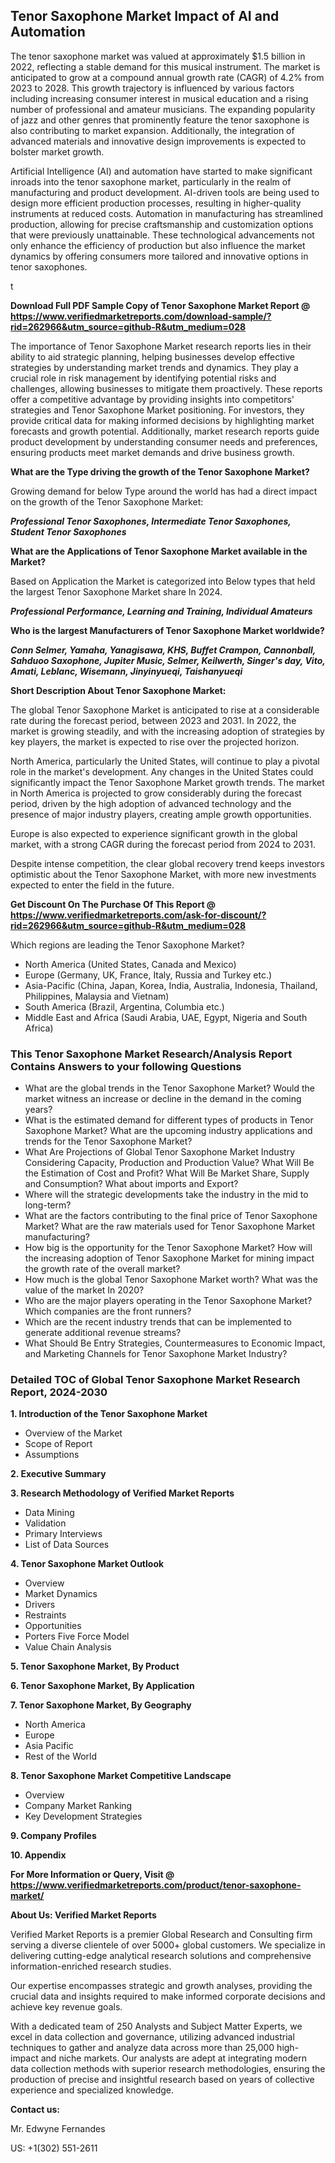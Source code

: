 <h2>Tenor Saxophone Market Impact of AI and Automation</h2><p>The tenor saxophone market was valued at approximately $1.5 billion in 2022, reflecting a stable demand for this musical instrument. The market is anticipated to grow at a compound annual growth rate (CAGR) of 4.2% from 2023 to 2028. This growth trajectory is influenced by various factors including increasing consumer interest in musical education and a rising number of professional and amateur musicians. The expanding popularity of jazz and other genres that prominently feature the tenor saxophone is also contributing to market expansion. Additionally, the integration of advanced materials and innovative design improvements is expected to bolster market growth.</p><p>Artificial Intelligence (AI) and automation have started to make significant inroads into the tenor saxophone market, particularly in the realm of manufacturing and product development. AI-driven tools are being used to design more efficient production processes, resulting in higher-quality instruments at reduced costs. Automation in manufacturing has streamlined production, allowing for precise craftsmanship and customization options that were previously unattainable. These technological advancements not only enhance the efficiency of production but also influence the market dynamics by offering consumers more tailored and innovative options in tenor saxophones.</p>t</p><p id="" class=""><strong>Download Full PDF Sample Copy of Tenor Saxophone Market Report @ <a href="https://www.verifiedmarketreports.com/download-sample/?rid=262966&utm_source=github-R&utm_medium=028" target="_blank">https://www.verifiedmarketreports.com/download-sample/?rid=262966&utm_source=github-R&utm_medium=028</a></strong></p><p>The importance of&nbsp;Tenor Saxophone Market research reports lies in their ability to aid strategic planning, helping businesses develop effective strategies by understanding market trends and dynamics. They play a crucial role in risk management by identifying potential risks and challenges, allowing businesses to mitigate them proactively. These reports offer a competitive advantage by providing insights into competitors' strategies and Tenor Saxophone Market positioning. For investors, they provide critical data for making informed decisions by highlighting market forecasts and growth potential. Additionally, market research reports guide product development by understanding consumer needs and preferences, ensuring products meet market demands and drive business growth.</p><p><strong>What are the&nbsp;Type driving the growth of the Tenor Saxophone Market?</strong></p><p id="" class="">Growing demand for below Type around the world has had a direct impact on the growth of the Tenor Saxophone Market:</p><em><strong>Professional Tenor Saxophones, Intermediate Tenor Saxophones, Student Tenor Saxophones</strong></em></p><strong>What are the&nbsp;Applications&nbsp;of Tenor Saxophone Market available in the Market?</strong></p><p id="" class="">Based on Application the Market is categorized into Below types that held the largest Tenor Saxophone Market share In 2024.</p><em><strong>Professional Performance, Learning and Training, Individual Amateurs</strong></em></p><strong>Who is the largest Manufacturers of Tenor Saxophone Market worldwide?</strong></p><p><em><strong>Conn Selmer, Yamaha, Yanagisawa, KHS, Buffet Crampon, Cannonball, Sahduoo Saxophone, Jupiter Music, Selmer, Keilwerth, Singer's day, Vito, Amati, Leblanc, Wisemann, Jinyinyueqi, Taishanyueqi</strong></em></p><p id="" class=""><strong>Short Description About Tenor Saxophone Market:</strong></p><p>The global Tenor Saxophone Market is anticipated to rise at a considerable rate during the forecast period, between 2023 and 2031. In 2022, the market is growing steadily, and with the increasing adoption of strategies by key players, the market is expected to rise over the projected horizon.</p><p>North America, particularly the United States, will continue to play a pivotal role in the market's development. Any changes in the United States could significantly impact the Tenor Saxophone Market growth trends. The market in North America is projected to grow considerably during the forecast period, driven by the high adoption of advanced technology and the presence of major industry players, creating ample growth opportunities.</p><p>Europe is also expected to experience significant growth in the global market, with a strong CAGR during the forecast period from 2024 to 2031.</p><p>Despite intense competition, the clear global recovery trend keeps investors optimistic about the Tenor Saxophone Market, with more new investments expected to enter the field in the future.</p><p id="" class=""><strong>Get Discount On The Purchase Of This Report @ <a href="https://www.verifiedmarketreports.com/ask-for-discount/?rid=262966&utm_source=github-R&utm_medium=028" target="_blank">https://www.verifiedmarketreports.com/ask-for-discount/?rid=262966&utm_source=github-R&utm_medium=028</a></strong></p>Which regions are leading the Tenor Saxophone Market?</p><ul><li>North America (United States, Canada and Mexico)</li><li>Europe (Germany, UK, France, Italy, Russia and Turkey etc.)</li><li>Asia-Pacific (China, Japan, Korea, India, Australia, Indonesia, Thailand, Philippines, Malaysia and Vietnam)</li><li>South America (Brazil, Argentina, Columbia etc.)</li><li>Middle East and Africa (Saudi Arabia, UAE, Egypt, Nigeria and South Africa)</li></ul><h3 id="" class="">This Tenor Saxophone Market Research/Analysis Report Contains Answers to your following Questions</h3><ul><li>What are the global trends in the Tenor Saxophone Market? Would the market witness an increase or decline in the demand in the coming years?</li><li>What is the estimated demand for different types of products in Tenor Saxophone Market? What are the upcoming industry applications and trends for the Tenor Saxophone Market?</li><li>What Are Projections of Global Tenor Saxophone Market Industry Considering Capacity, Production and Production Value? What Will Be the Estimation of Cost and Profit? What Will Be Market Share, Supply and Consumption? What about imports and Export?</li><li>Where will the strategic developments take the industry in the mid to long-term?</li><li>What are the factors contributing to the final price of Tenor Saxophone Market? What are the raw materials used for Tenor Saxophone Market manufacturing?</li><li>How big is the opportunity for the Tenor Saxophone Market? How will the increasing adoption of Tenor Saxophone Market for mining impact the growth rate of the overall market?</li><li>How much is the global Tenor Saxophone Market worth? What was the value of the market In 2020?</li><li>Who are the major players operating in the Tenor Saxophone Market? Which companies are the front runners?</li><li>Which are the recent industry trends that can be implemented to generate additional revenue streams?</li><li>What Should Be Entry Strategies, Countermeasures to Economic Impact, and Marketing Channels for Tenor Saxophone Market Industry?</li></ul><h3 id="" class="">Detailed TOC of Global Tenor Saxophone Market Research Report, 2024-2030</h3><p id="" class=""><strong>1. Introduction of the Tenor Saxophone Market</strong></p><ul><li>Overview of the Market</li><li>Scope of Report</li><li>Assumptions</li></ul><p id="" class=""><strong>2. Executive Summary</strong></p><p id="" class=""><strong>3. Research Methodology of Verified Market Reports</strong></p><ul><li>Data Mining</li><li>Validation</li><li>Primary Interviews</li><li>List of Data Sources</li></ul><p id="" class=""><strong>4. Tenor Saxophone Market Outlook</strong></p><ul><li>Overview</li><li>Market Dynamics</li><li>Drivers</li><li>Restraints</li><li>Opportunities</li><li>Porters Five Force Model</li><li>Value Chain Analysis</li></ul><p id="" class=""><strong>5. Tenor Saxophone Market, By Product</strong></p><p id="" class=""><strong>6. Tenor Saxophone Market, By Application</strong></p><p id="" class=""><strong>7. Tenor Saxophone Market, By Geography</strong></p><ul><li>North America</li><li>Europe</li><li>Asia Pacific</li><li>Rest of the World</li></ul><p id="" class=""><strong>8. Tenor Saxophone Market Competitive Landscape</strong></p><ul><li>Overview</li><li>Company Market Ranking</li><li>Key Development Strategies</li></ul><p id="" class=""><strong>9. Company Profiles</strong></p><p id="" class=""><strong>10. Appendix</strong></p><p id="" class=""><strong>For More Information or Query, Visit @ <a href="https://www.verifiedmarketreports.com/product/tenor-saxophone-market/" target="_blank">https://www.verifiedmarketreports.com/product/tenor-saxophone-market/</a></strong></p><p id="" class=""><strong>About Us: Verified Market Reports</strong></p><p id="" class="">Verified Market Reports is a premier Global Research and Consulting firm serving a diverse clientele of over 5000+ global customers. We specialize in delivering cutting-edge analytical research solutions and comprehensive information-enriched research studies.</p><p id="" class="">Our expertise encompasses strategic and growth analyses, providing the crucial data and insights required to make informed corporate decisions and achieve key revenue goals.</p><p id="" class="">With a dedicated team of 250 Analysts and Subject Matter Experts, we excel in data collection and governance, utilizing advanced industrial techniques to gather and analyze data across more than 25,000 high-impact and niche markets. Our analysts are adept at integrating modern data collection methods with superior research methodologies, ensuring the production of precise and insightful research based on years of collective experience and specialized knowledge.</p><p id="" class=""><strong>Contact us:</strong></p><p id="" class="">Mr. Edwyne Fernandes</p><p id="" class="">US: +1(302) 551-2611</p>
